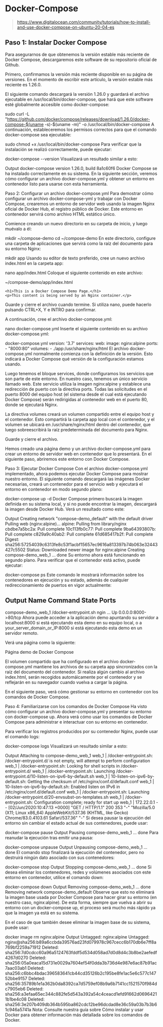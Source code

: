 # Docker-Compose
> https://www.digitalocean.com/community/tutorials/how-to-install-and-use-docker-compose-on-ubuntu-20-04-es

## Paso 1: Instalar Docker Compose
Para asegurarnos de que obtenemos la versión estable más reciente de Docker Compose, descargaremos este software de su repositorio oficial de Github.

Primero, confirmamos la versión más reciente disponible en su página de versiones. En el momento de escribir este artículo, la versión estable más reciente es 1.26.0.

El siguiente comando descargará la versión 1.26.0 y guardará el archivo ejecutable en /usr/local/bin/docker-compose, que hará que este software esté globalmente accesible como docker-compose:

sudo curl -L "https://github.com/docker/compose/releases/download/1.26.0/docker-compose-$(uname -s)-$(uname -m)" -o /usr/local/bin/docker-compose
A continuación, estableceremos los permisos correctos para que el comando docker-compose sea ejecutable:

sudo chmod +x /usr/local/bin/docker-compose
Para verificar que la instalación se realizó correctamente, puede ejecutar:

docker-compose --version
Visualizará un resultado similar a esto:

Output
docker-compose version 1.26.0, build 8a1c60f6
Docker Compose se ha instalado correctamente en su sistema. En la siguiente sección, veremos cómo configurar un archivo docker-compose.yml y obtener un entorno en contenedor listo para usarse con esta herramienta.

Paso 2: Configurar un archivo docker-compose.yml
Para demostrar cómo configurar un archivo docker-compose-yml y trabajar con Docker Compose, crearemos un entorno de servidor web usando la imagen Nginx oficial de Docker Hub, el registro público de Docker. Este entorno en contenedor servirá como archivo HTML estático único.

Comience creando un nuevo directorio en su carpeta de inicio, y luego muévalo a él:

mkdir ~/compose-demo
cd ~/compose-demo
En este directorio, configure una carpeta de aplicaciones que servirá como la raíz del documento para su entorno Nginx:

mkdir app
Usando su editor de texto preferido, cree un nuevo archivo index.html en la carpeta app:

nano app/index.html
Coloque el siguiente contenido en este archivo:

~/compose-demo/app/index.html
<!doctype html>
<html lang="en">
<head>
    <meta charset="utf-8">
    <title>Docker Compose Demo</title>
    <link rel="stylesheet" href="https://cdn.jsdelivr.net/gh/kognise/water.css@latest/dist/dark.min.css">
</head>
<body>

	<h1>This is a Docker Compose Demo Page.</h1>
	<p>This content is being served by an Nginx container.</p>

</body>
</html>
Guarde y cierre el archivo cuando termine. Si utiliza nano, puede hacerlo pulsando CTRL+X, Y e INTRO para confirmar.

A continuación, cree el archivo docker-compose.yml:

nano docker-compose.yml
Inserte el siguiente contenido en su archivo docker-compose.yml:

docker-compose.yml
version: '3.7'
services:
  web:
    image: nginx:alpine
    ports:
      - "8000:80"
    volumes:
      - ./app:/usr/share/nginx/html
El archivo docker-compose.yml normalmente comienza con la definición de la versión. Esto indicará a Docker Compose qué versión de la configuración estamos usando.

Luego tenemos el bloque services, donde configuramos los servicios que son parte de este entorno. En nuestro caso, tenemos un único servicio llamado web. Este servicio utiliza la imagen nginx:alpine y establece una redirección de puerto con la directiva ports. Todas las solicitudes en el puerto 8000 del equipo host (el sistema desde el cual está ejecutando Docker Compose) serán redirigidas al contenedor web en el puerto 80, donde se ejecutará Nginx.

La directiva volumes creará un volumen compartido entre el equipo host y el contenedor. Esto compartirá la carpeta app local con el contenedor, y el volumen se ubicará en /usr/share/nginx/html dentro del contenedor, que luego sobreescribirá la raíz predeterminada del documento para Nginx.

Guarde y cierre el archivo.

Hemos creado una página demo y un archivo docker-compose.yml para crear un entorno de servidor web en contenedor que lo presentará. En el siguiente paso, abriremos este entorno con Docker Compose.

Paso 3: Ejecutar Docker Compose
Con el archivo docker-compose.yml implementado, ahora podemos ejecutar Docker Compose para mostrar nuestro entorno. El siguiente comando descargará las imágenes Docker necesarias, creará un contenedor para el servicio web y ejecutará el entorno en contenedor en modo segundo plano:

docker-compose up -d
Docker Compose primero buscará la imagen definida en su sistema local, y si no puede encontrar la imagen, descargará la imagen desde Docker Hub. Verá un resultado como este:

Output
Creating network "compose-demo_default" with the default driver
Pulling web (nginx:alpine)...
alpine: Pulling from library/nginx
cbdbe7a5bc2a: Pull complete
10c113fb0c77: Pull complete
9ba64393807b: Pull complete
c829a9c40ab2: Pull complete
61d685417b2f: Pull complete
Digest: sha256:57254039c6313fe8c53f1acbf15657ec9616a813397b74b063e32443427c5502
Status: Downloaded newer image for nginx:alpine
Creating compose-demo_web_1 ... done
Su entorno ahora está funcionando en segundo plano. Para verificar que el contenedor está activo, puede ejecutar:

docker-compose ps
Este comando le mostrará información sobre los contenedores en ejecución y su estado, además de cualquier redireccionamiento de puertos en vigor actualmente:

Output
       Name                     Command               State          Ports        
----------------------------------------------------------------------------------
compose-demo_web_1   /docker-entrypoint.sh ngin ...   Up      0.0.0.0:8000->80/tcp
Ahora puede acceder a la aplicación demo apuntando su servidor a localhost:8000 si está ejecutando esta demo en su equipo local, o a your_server_domain_or_IP:8000 si está ejecutando esta demo en un servidor remoto.

Verá una página como la siguiente:

Página demo de Docker Compose

El volumen compartido que ha configurado en el archivo docker-compose.yml mantiene los archivos de su carpeta app sincronizados con la raíz del documento del contenedor. Si realiza algún cambio al archivo index.html, serán recogidos automáicamente por el contenedor y se reflejarán en su navegador cuando vuelva a cargar la página.

En el siguiente paso, verá cómo gestionar su entorno en contenedor con los comandos de Docker Compose.

Paso 4: Familiarizarse con los comandos de Docker Compose
Ha visto cómo configurar un archivo docker-compose.yml y presentar su entorno con docker-compose up. Ahora verá cómo usar los comandos de Docker Compose para administrar e interactuar con su entorno en contenedor.

Para verificar los registros producidos por su contenedor Nginx, puede usar el comando logs:

docker-compose logs
Visualizará un resultado similar a esto:

Output
Attaching to compose-demo_web_1
web_1  | /docker-entrypoint.sh: /docker-entrypoint.d/ is not empty, will attempt to perform configuration
web_1  | /docker-entrypoint.sh: Looking for shell scripts in /docker-entrypoint.d/
web_1  | /docker-entrypoint.sh: Launching /docker-entrypoint.d/10-listen-on-ipv6-by-default.sh
web_1  | 10-listen-on-ipv6-by-default.sh: Getting the checksum of /etc/nginx/conf.d/default.conf
web_1  | 10-listen-on-ipv6-by-default.sh: Enabled listen on IPv6 in /etc/nginx/conf.d/default.conf
web_1  | /docker-entrypoint.sh: Launching /docker-entrypoint.d/20-envsubst-on-templates.sh
web_1  | /docker-entrypoint.sh: Configuration complete; ready for start up
web_1  | 172.22.0.1 - - [02/Jun/2020:10:47:13 +0000] "GET / HTTP/1.1" 200 353 "-" "Mozilla/5.0 (X11; Linux x86_64) AppleWebKit/537.36 (KHTML, like Gecko) Chrome/83.0.4103.61 Safari/537.36" "-"
Si desea pausar la ejecución del entorno sin cambiar el estado actual de sus contenedores, puede usar:

docker-compose pause
Output
Pausing compose-demo_web_1 ... done
Para reanudar la ejecución tras emitir una pausa:

docker-compose unpause
Output
Unpausing compose-demo_web_1 ... done
El comando stop finalizará la ejecución del contenedor, pero no destruirá ningún dato asociado con sus contenedores:

docker-compose stop
Output
Stopping compose-demo_web_1 ... done
Si desea eliminar los contenedores, redes y volúmenes asociados con este entorno en contenedor, utilice el comando down:

docker-compose down
Output
Removing compose-demo_web_1 ... done
Removing network compose-demo_default
Observe que esto no eliminará la imagen base usada por Docker Compose para hacer girar su entorno (en nuestro caso, nginx:alpine). De esta forma, siempre que vuelva a abrir su entorno con un docker-compose up, el proceso será mucho más rápido ya que la imagen ya está en su sistema.

En el caso de que también desee eliminar la imagen base de su sistema, puede usar:

docker image rm nginx:alpine
Output
Untagged: nginx:alpine
Untagged: nginx@sha256:b89a6ccbda39576ad23fd079978c967cecc6b170db6e7ff8a769bf2259a71912
Deleted: sha256:7d0cdcc60a96a5124763fddf5d534d058ad7d0d8d4c3b8be2aefedf4267d0270
Deleted: sha256:05a0eaca15d731e0029a7604ef54f0dda3b736d4e987e6ac87b91ac7aac03ab1
Deleted: sha256:c6bbc4bdac396583641cb44cd35126b2c195be8fe1ac5e6c577c14752bbe9157
Deleted: sha256:35789b1e1a362b0da8392ca7d5759ef08b9a6b7141cc1521570f984dc7905eb6
Deleted: sha256:a3efaa65ec344c882fe5d543a392a54c4ceacd1efd91662d06964211b1be4c08
Deleted: sha256:3e207b409db364b595ba862cdc12be96dcdad8e36c59a03b7b3b61c946a5741a
Nota: Consulte nuestra guía sobre Cómo instalar y usar Docker para obtener información más detallada sobre los comandos de Docker.
